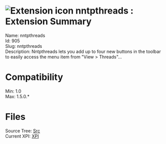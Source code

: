 # ![Extension icon](https://addons.thunderbird.net/static/img/addon-icons/default-64.png) nntpthreads : Extension Summary

Name: nntpthreads  
Id: 905  
Slug: nntpthreads  
Description: Nntpthreads lets you add up to four new buttons in the toolbar to easily access the menu item from "View &gt; Threads"...
  

# Compatibility
Min: 1.0  
Max: 1.5.0.*  

# Files

Source Tree: [Src](C:/Dev/Thunderbird/ThunderKdB/xall/xOther/905-nntpthreads/src)  
Current XPI: [XPI](C:/Dev/Thunderbird/ThunderKdB/xall/xOther/905-nntpthreads/xpi)  



